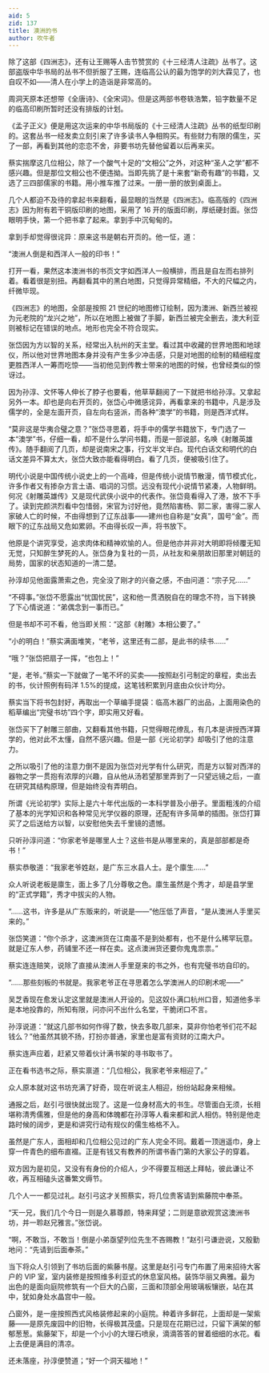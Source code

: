 ```yaml
---
aid: 5
zid: 137
title: 澳洲的书
author: 吹牛者
---
```


除了这部《四洲志》，还有让王赐等人击节赞赏的《十三经清人注疏》丛书了。这部盗版中华书局的丛书不但折服了王赐，连临高公认的最为饱学的刘大霖见了，也自叹不如——清人在小学上的造诣是非常高的。

周洞天原本还想带《全唐诗》、《全宋词》。但是这两部书卷轶浩繁，铅字数量不足的临高印刷所暂时还没有排版的计划。

《孟子正义》便是用这次运来的中华书局版的《十三经清人注疏》丛书的纸型印刷的。这套丛书一经发卖立刻引来了许多读书人争相购买。有些财力有限的儒生，买了一部，再看到其他的恋恋不舍，非要书坊先替他留着以后再来买。

蔡实揣摩这几位相公，除了一个酸气十足的“文相公”之外，对这种“圣人之学”都不感兴趣。但是那位文相公也不便违拗。当即先挑了是十来套“新奇有趣”的书籍，又选了三四部儒家的书籍。用小推车推了过来。一册一册的放到桌面上。

几个人都迫不及待的拿起书来翻看，最显眼的当然是《四洲志》。临高版的《四洲志》因为附有若干铜版印刷的地图，采用了 16 开的版面印刷，厚纸硬封面。张岱眼明手快，第一个把书拿了起来。拿到手中沉甸甸的。

拿到手却觉得很诧异：原来这书是朝右开页的。他一怔，道：

“澳洲人倒是和西洋人一般的印书！”

打开一看，果然这本澳洲书的书页文字如西洋人一般横排，而且是自左而右排列着。看着很是别扭。再翻看其中的黑白地图，只觉得异常精细，不大的尺幅之内，纤微毕现。

《四洲志》的地图，全部是按照 21 世纪的地图修订绘制，因为澳洲、新西兰被视为元老院的“龙兴之地”，所以在地图上被做了手脚，新西兰被完全删去，澳大利亚则被标记在错误的地点。地形也完全不符合现实。

张岱因为方以智的关系，经常出入杭州的天主堂。看过其中收藏的世界地图和地球仪，所以他对世界地图本身并没有产生多少冲击感，只是对地图的绘制的精细程度更胜西洋人一筹而吃惊——当初他见到传教士带来的地图的时候，也曾经类似的惊讶过。

因为孙淳、文怀等人伸长了脖子也要看，他草草翻阅了一下就把书给孙淳。又拿起另外一本。却也是向右开页的，张岱心中微感诧异，再看拿来的书籍中，凡是涉及儒学的，全是左面开页，自左向右竖派，而各种“澳学”的书籍，则是西洋式样。

“莫非这是华夷合璧之意？”张岱寻思着，将手中的儒学书籍放下，专门选了一本“澳学”书，仔细一看，却不是什么学问书籍，而是一部说部，名唤《射雕英雄传》。随手翻阅了几页，却是说南宋之事，行文半文半白。现代白话文和明代的白话文差异不算太大，张岱大致亦能看得明白。看了几页，便被吸引住了。

明代小说是中国传统小说史上的一个高峰，但是传统小说情节散漫，情节模式化，许多作者又有掺杂方言土语、唱词的习惯。远没有现代小说情节紧凑，人物鲜明。何况《射雕英雄传》又是现代武侠小说中的代表作。张岱竟看得入了港，放不下手了。读到完颜洪烈看中包惜弱，宋官为讨好他，竟然陷害杨、郭二家，害得二家人家破人亡的时候，不由得想到了辽东战事——建州也自称是“女真”，国号“金”。而眼下的辽东战局又危如累卵。不由得长叹一声，将书放下。

他原是个讲究享受，追求肉体和精神欢愉的人。但是他亦并非对大明即将倾覆无知无觉，只知醉生梦死的人。张岱身为复社的一员，从社友和亲朋故旧那里对朝廷的局势，国家的状态知道的一清二楚。

孙淳却见他面露萧索之色，完全没了刚才的兴奋之感，不由问道：“宗子兄……”

“不碍事。”张岱不愿露出“忧国忧民”，这和他一贯洒脱自在的理念不符，当下转换了下心情说道：“弟偶念到一事而已。”

但是书却不可不看，他当即关照：“这部《射雕》本相公要了。”

“小的明白！”蔡实满面堆笑，“老爷，这里还有二部，是此书的续书……”

“哦？”张岱把扇子一挥，“也包上！”

“是，老爷。”蔡实一下就做了一笔不坏的买卖——按照赵引弓制定的章程，卖出去的书，伙计照例有码洋 1.5%的提成，这笔钱积累到月底由众伙计均分。

蔡实当下将书包封好，再取出一个草编手提袋：临高木器厂的出品，上面用染色的稻草编出“完璧书坊”四个字，即实用又好看。

张岱买下了射雕三部曲，又翻看其他书籍，只觉得眼花缭乱，有几本是讲授西洋算学的，他对此不太懂，自然不感兴趣。但是一部《光论初学》却吸引了他的注意力。

之所以吸引了他的注意力倒不是因为张岱对光学有什么研究，而是方以智对西洋的器物之学一贯抱有浓厚的兴趣，自从他从汤若望那里弄到了一只望远镜之后，一直在研究其结构原理，但是始终没有弄明白。

所谓《光论初学》实际上是六十年代出版的一本科学普及小册子。里面粗浅的介绍了基本的光学知识和各种常见光学仪器的原理，还配有许多简单的插图。张岱打算买了之后送给方以智，以安慰他失去千里镜的遗憾。

只听孙淳问道：“你家老爷是哪里人士？这些书是从哪里来的，真是部部都是奇书！”

蔡实恭敬道：“我家老爷姓赵，是广东三水县人士。是个廪生……”

众人听说老板是廪生，面上多了几分尊敬之色。廪生虽然是个秀才，却是县学里的“正式学籍”，秀才中拔尖的人物。

“……这书，许多是从广东贩来的，听说是——”他压低了声音，“是从澳洲人手里买来的。”

张岱笑道：“你个杀才，这澳洲货在江南虽不是到处都有，也不是什么稀罕玩意。就是辽东人参，药铺里不还一样在卖。这点澳洲货还要你鬼鬼祟祟。”

蔡实连连赔笑，说除了直接从澳洲人手里趸来的书之外，也有完璧书坊自印的。

“……那些刻板的书就是。我家老爷正在寻思着怎么学澳洲人的印刷术呢——”

吴芝香现在愈发认定这里就是澳洲人开设的。见这奴仆满口杭州口音，知道他多半是本地投靠的，所知有限，问亦问不出什么名堂，干脆闭口不言。

孙淳说道：“就这几部书如何作得了数，快去多取几部来，莫非你怕老爷们花不起钱么？”他虽然其貌不扬，打扮亦普通，家里也是富有资财的江南大户。

蔡实连声应着，赶紧又带着伙计满书架的寻书取书了。

正在看书选书之际，蔡实禀道：“几位相公，我家老爷来相迎了。”

众人原本就对这书坊充满了好奇，现在听说主人相迎，纷纷站起身来相候。

通报之后，赵引弓很快就出现了。这是一位身材高大的书生。尽管面白无须，长相堪称清秀儒雅，但是他的身高和体魄都在孙淳等人看来都和武人相仿。特别是他走路时候的阔步，更是和讲究行动有规仪的儒生格格不入。

虽然是广东人，面相却和几位相公见过的广东人完全不同。戴着一顶逍遥巾，身上穿一件青色的细布直裰。正是有钱又有教养的所谓书香门第的大家公子的穿着。

双方因为是初见，又没有有身份的介绍人，少不得要互相送上拜帖，彼此谦让不收，再互相磕头这番繁文缛节。

几个人一一都见过礼。赵引弓这才关照蔡实，将几位贵客请到紫藤院中奉茶。

“天一兄，我们几个今日一则是久慕尊颜，特来拜望；二则是意欲观赏这澳洲书坊，并一聆赵兄雅言。”张岱说。

“啊，不敢当，不敢当！倒是小弟亟望列位先生不吝赐教！”赵引弓谦逊说，又殷勤地问：“先请到后面奉茶。”

当下将众人引领到了书坊后面的紫藤书屋。这里是赵引弓专门布置了用来招待大客户的 VIP 室，室内装修是按照维多利亚式的休息室风格。装饰华丽又典雅。最为出色的是面向庭院修筑有一个巨大的凸窗，三面和顶部全用玻璃板镶嵌，站在其中，犹如身处水晶宫中一般。

凸窗外，是一座按照西式风格装修起来的小庭院。种着许多鲜花，上面却是一架紫藤——是原先废园中的旧物，长得极其茂盛。只是现在花期已过，只留下满架的郁郁葱葱。紫藤架下，却是一个小小的大理石喷泉，滴滴答答的冒着细细的水花。看上去便是满目的清凉。

还未落座，孙淳便赞道；“好一个洞天福地！”
